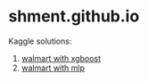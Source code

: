 # shment.github.io
Kaggle solutions:
<ol>
  <li><a href="https://shment.github.io/walmart-xgboost">walmart with xgboost </a></li>
  <li><a href="https://shment.github.io/walmart-mlp">walmart with mlp </a></li>
</ol>

